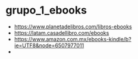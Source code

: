 # grupo_1_ebooks

* https://www.planetadelibros.com/libros-ebooks
* https://latam.casadellibro.com/ebooks
* https://www.amazon.com.mx/ebooks-kindle/b?ie=UTF8&node=6507977011
* 
